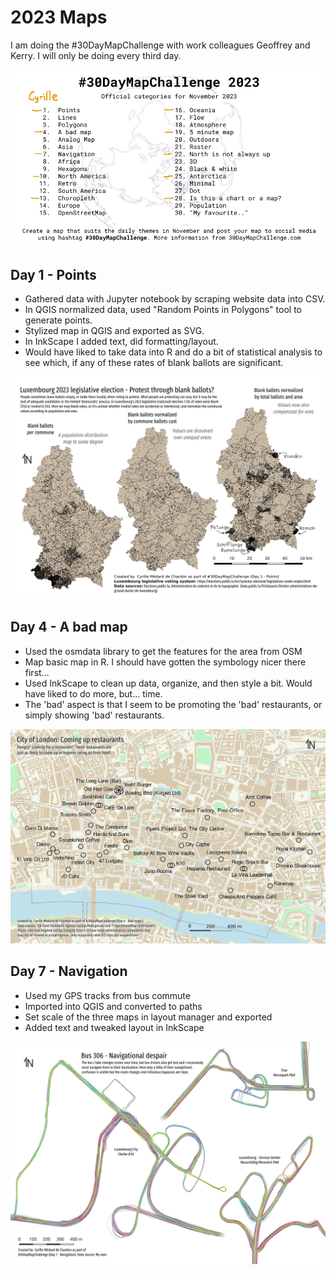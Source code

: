 # 2023 Maps 

I am doing the #30DayMapChallenge with work colleagues Geoffrey and Kerry. I will only be doing every third day.

![A list of 30 maps to make for the 30DayMapChallenge](30dmc-2023.png)

## Day 1 - Points

- Gathered data with Jupyter notebook by scraping website data into CSV.
- In QGIS normalized data, used "Random Points in Polygons" tool to generate points.
- Stylized map in QGIS and exported as SVG.
- In InkScape I added text, did formatting/layout.
- Would have liked to take data into R and do a bit of statistical analysis to see which, if any of these rates of blank ballots are significant.

![Three maps showing blank ballot counts in Luxembourg. The latter two are normalized by population and then also area](day01/Luxembourg_2023_legislative_election_blank_ballots.png)

## Day 4 - A bad map

- Used the osmdata library to get the features for the area from OSM
- Map basic map in R. I should have gotten the symbology nicer there first...
- Used InkScape to clean up data, organize, and then style a bit. Would have liked to do more, but... time.
- The 'bad' aspect is that I seem to be promoting the 'bad' restaurants, or simply showing 'bad' restaurants.

![A map of City of London showing the location of restaurants with 0-2 stars for hygiene rating](day04/col_restaurants.png)

## Day 7 - Navigation

- Used my GPS tracks from bus commute
- Imported into QGIS and converted to paths
- Set scale of the three maps in layout manager and exported
- Added text and tweaked layout in InkScape

![Three maps that look like spaghetti but are actual bus tracks over time](day07/Navigation_day7_map.png)

